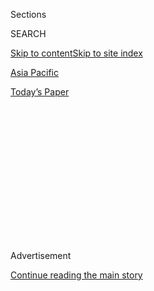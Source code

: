 <div id="app">

<div>

<div>

<div>

<div class="NYTAppHideMasthead css-1q2w90k e1suatyy0">

<div class="section css-ui9rw0 e1suatyy2">

<div class="css-eph4ug er09x8g0">

<div class="css-6n7j50">

</div>

<span class="css-1dv1kvn">Sections</span>

<div class="css-10488qs">

<span class="css-1dv1kvn">SEARCH</span>

</div>

[Skip to content](#site-content)[Skip to site index](#site-index)

</div>

<div id="masthead-section-label" class="css-1wr3we4 eaxe0e00">

[Asia
Pacific](https://www.nytimes3xbfgragh.onion/section/world/asia)

</div>

<div class="css-10698na e1huz5gh0">

</div>

</div>

<div id="masthead-bar-one" class="section hasLinks css-15hmgas e1csuq9d3">

<div class="css-uqyvli e1csuq9d0">

</div>

<div class="css-1uqjmks e1csuq9d1">

</div>

<div class="css-9e9ivx">

[](https://myaccount.nytimes3xbfgragh.onion/auth/login?response_type=cookie&client_id=vi)

</div>

<div class="css-1bvtpon e1csuq9d2">

[Today’s
Paper](https://www.nytimes3xbfgragh.onion/section/todayspaper)

</div>

</div>

</div>

</div>

<div data-aria-hidden="false">

<div id="site-content" data-role="main">

<div>

<div class="css-1aor85t" style="opacity:0.000000001;z-index:-1;visibility:hidden">

<div class="css-1hqnpie">

<div class="css-epjblv">

<span class="css-17xtcya">[Asia
Pacific](/section/world/asia)</span><span class="css-x15j1o">|</span><span class="css-fwqvlz">Uncertainty
Over New Chinese Law Rattles Foreign
Nonprofits</span>

</div>

<div class="css-k008qs">

<div class="css-1iwv8en">

<span class="css-18z7m18"></span>

<div>

</div>

</div>

<span class="css-1n6z4y">https://nyti.ms/2iKSyGF</span>

<div class="css-1705lsu">

<div class="css-4xjgmj">

<div class="css-4skfbu" data-role="toolbar" data-aria-label="Social Media Share buttons, Save button, and Comments Panel with current comment count" data-testid="share-tools">

  - 
  - 
  - 
  - 
    
    <div class="css-6n7j50">
    
    </div>

  - 

</div>

</div>

</div>

</div>

</div>

</div>

<div id="NYT_TOP_BANNER_REGION" class="css-13pd83m">

</div>

<div id="top-wrapper" class="css-1sy8kpn">

<div id="top-slug" class="css-l9onyx">

Advertisement

</div>

[Continue reading the main
story](#after-top)

<div class="ad top-wrapper" style="text-align:center;height:100%;display:block;min-height:250px">

<div id="top" class="place-ad" data-position="top" data-size-key="top">

</div>

</div>

<div id="after-top">

</div>

</div>

<div id="sponsor-wrapper" class="css-1hyfx7x">

<div id="sponsor-slug" class="css-19vbshk">

Supported by

</div>

[Continue reading the main
story](#after-sponsor)

<div id="sponsor" class="ad sponsor-wrapper" style="text-align:center;height:100%;display:block">

</div>

<div id="after-sponsor">

</div>

</div>

<div class="css-1vkm6nb ehdk2mb0">

# Uncertainty Over New Chinese Law Rattles Foreign Nonprofits

</div>

<div class="css-79elbk" data-testid="photoviewer-wrapper">

<div class="css-z3e15g" data-testid="photoviewer-wrapper-hidden">

</div>

<div class="css-1a48zt4 ehw59r15" data-testid="photoviewer-children">

![<span class="css-16f3y1r e13ogyst0" data-aria-hidden="true">A
Greenpeace protest near Beijing in 2009. A new law in China is raising
concern among thousands of nongovernmental organizations about their
ability to continue their work in the new
year.</span><span class="css-cnj6d5 e1z0qqy90" itemprop="copyrightHolder"><span class="css-1ly73wi e1tej78p0">Credit...</span><span><span>David
Gray/Reuters</span></span></span>](https://static01.graylady3jvrrxbe.onion/images/2016/12/27/world/27CHINANGO-1/27CHINANGO-1-articleLarge.jpg?quality=75&auto=webp&disable=upscale)

</div>

</div>

<div class="css-xt80pu e12qa4dv0">

<div class="css-18e8msd">

<div class="css-vp77d3 epjyd6m0">

<div class="css-1baulvz">

By [<span class="css-1baulvz last-byline" itemprop="name">Chris
Buckley</span>](http://www.nytimes3xbfgragh.onion/by/chris-buckley)

</div>

</div>

  - Dec. 29,
    2016

  - 
    
    <div class="css-4xjgmj">
    
    <div class="css-d8bdto" data-role="toolbar" data-aria-label="Social Media Share buttons, Save button, and Comments Panel with current comment count" data-testid="share-tools">
    
      - 
      - 
      - 
      - 
        
        <div class="css-6n7j50">
        
        </div>
    
      - 
    
    </div>
    
    </div>

</div>

</div>

<div class="section meteredContent css-1r7ky0e" name="articleBody" itemprop="articleBody">

<div class="css-1fanzo5 StoryBodyCompanionColumn">

<div class="css-53u6y8">

BEIJING — The hotline rings, but nobody answers.

China’s Ministry of Public Security opened the line last month to answer
questions about the new law regulating foreign nonprofit organizations,
which takes effect on Sunday.

But this week and last, calls went unanswered, exemplifying the
uncertainty that still surrounds the law, raising concern among
thousands of nongovernmental organizations about their ability to
continue their work in the new year.

The law, which places a raft of new requirements on foreign nonprofits
operating in China, is another building block in President Xi Jinping’s
[fortification of one-party
rule](http://www.nytimes3xbfgragh.onion/2016/10/28/world/asia/xi-jinping-china.html),
which he sees as threatened by foreign influence and unfettered civil
society.

Under the law, foreign nonprofits such as foundations, charities and
many business associations must register with the police, persuade state
agencies and organizations to act as their sponsors, and submit regular,
detailed reports on their activities.

</div>

</div>

<div class="css-1fanzo5 StoryBodyCompanionColumn">

<div class="css-53u6y8">

According to an official estimate, there are 7,000 foreign
nongovernmental organizations in China. They range from well-known
institutions like the Ford Foundation and Oxfam to groups of a few
people working on issues like rural education, nature conservation and
health care.

But groups working on politically sensitive issues like human rights,
legal reform and the rule of law, or those concerning ethnic minorities,
are seen as most at risk.

Some foreign organizations have already pulled back. The American Bar
Association, which has a program providing training and support to
strengthen the rule of law, recently closed its Beijing office until it
could gain formal approval for its work.

Elizabeth Andersen, the association’s associate executive director,
cited the “heightened scrutiny of foreign organizations working in China
and the uncertainties and lack of information surrounding how the new
law will be implemented.”

But the uncertainty has also unsettled groups far removed from political
concerns. Numerous aspects of the law remain opaque, and many groups are
anxious about the vagueness and expense of the new requirements, while
some fear their work will be curtailed or even banned.

</div>

</div>

<div class="css-1fanzo5 StoryBodyCompanionColumn">

<div class="css-53u6y8">

“Nothing’s clear,” said Corinne Richeux Hua, executive director of
[Stepping Stones](http://steppingstoneschina.net/), a locally registered
charity in Shanghai that organizes English teachers for children from
the countryside. “We’ve got vague directives and guidelines.”

The local police, with whom her group must now register, had been
helpful, but “they are still figuring it,” she said. “The rules haven’t
been made completely clear to them yet.”

Ambiguity about how the law will be enforced is likely to make foreign
groups extra cautious, and the Ministry of Public Security, which
administers the law, “has every incentive to maintain uncertainty,” said
[Jessica C.
Teets](http://www.middlebury.edu/academics/ps/faculty/node/25661), a
political scientist at Middlebury College in Vermont who studies
nongovernmental organizations in China.

“This will mean that the government is able to more closely monitor the
foreign NGOs, and, more importantly, the Chinese citizens working and
interacting with them, while allowing them to continue the work that the
government deems beneficial,” Ms. Teets said by email. “The NGOs have
every right to fear the closing off of space for advocacy and programs,
but I think the impact will be really differentiated.”

Indeed, a Ministry of Public Security official [told
diplomats](http://www.mps.gov.cn/n2253534/n2253535/n2253537/c5542815/content.html)
in Shanghai last month that “the Chinese government will continue
welcoming and supporting foreign nongovernmental organizations coming to
China.”

After Deng Xiaoping opened up China in the 1980s, foreign foundations,
associations and charities became important channels for sharing money,
ideas and inspiration. Officials often welcomed their help, especially
in poorer parts of the country, even though the rules governing their
status were murky.

</div>

</div>

<div class="css-79elbk" data-testid="photoviewer-wrapper">

<div class="css-z3e15g" data-testid="photoviewer-wrapper-hidden">

</div>

<div class="css-1a48zt4 ehw59r15" data-testid="photoviewer-children">

![<span class="css-16f3y1r e13ogyst0" data-aria-hidden="true">Peter
Dahlin, a Swedish citizen, in Chiang Mai, Thailand, in May. Mr. Dahlin
was arrested, forced to apologize on television and expelled from China
early this year for working for an unregistered group that did low-key
advocacy for legal
rights.</span><span class="css-cnj6d5 e1z0qqy90" itemprop="copyrightHolder"><span class="css-1ly73wi e1tej78p0">Credit...</span><span>Adam
Dean for The New York
Times</span></span>](https://static01.graylady3jvrrxbe.onion/images/2016/12/27/world/27CHINANGO-2/27CHINANGO-2-articleLarge.jpg?quality=75&auto=webp&disable=upscale)

</div>

</div>

<div class="css-1fanzo5 StoryBodyCompanionColumn">

<div class="css-53u6y8">

But certain kinds of organizations, especially those that work in law
and contentious social issues, have garnered distrust. Through the new
law, the government wants to narrow permissible activities of foreign
groups and monitor their work much more thoroughly.

</div>

</div>

<div class="css-1fanzo5 StoryBodyCompanionColumn">

<div class="css-53u6y8">

A list of [permitted
categories](http://www.mps.gov.cn/n2254314/n2254409/n4904353/c5579013/content.html?from=timeline&isappinstalled=0)
of assistance issued last week suggested that foreign groups offering
technical help on environmental, health and other relatively
uncontroversial issues had strong chances of gaining approval.

Those working on legal issues will have a much narrower foothold. “Human
rights,” for example, is not on the list of permitted issues.

“Rather than seeing foreign NGOs as potential partners who can help aid
in economic, social and legal development in China, instead they see a
latent threat that needs to be controlled,” said [Thomas
Kellogg](https://www.opensocietyfoundations.org/people/thomas-kellogg),
the East Asia director of the Open Society Foundations, which has
financed some work in China. “People on the international side are
definitely worried. And well they should be. I think it will be
difficult for many foreign NGOs working on legal reform to register. For
those that are able to register, the law will likely restrict what they
are able to do.”

Even before the new law, combative rights lawyers and advocates,
feminists and labor activists have come under Mr. Xi’s heavy grip.
[Peter
Dahlin](http://www.nytimes3xbfgragh.onion/2016/07/10/world/asia/china-ned-ngo-peter-dahlin.html),
a Swedish citizen in Beijing, was arrested, forced to apologize on
television and [expelled from
China](http://www.nytimes3xbfgragh.onion/2016/01/26/world/asia/china-to-expel-swedish-human-rights-advocate.html)
early this year for working for an unregistered group that did low-key
advocacy for legal rights.

The party sees groups like his as potential Trojan horses of political
subversion. A [propaganda
video](http://www.nytimes3xbfgragh.onion/2016/12/22/world/asia/china-video-communist-party.html)
promoted by public security agencies this month warned that anti-party
forces were “using foreign nongovernmental organizations to nurture
‘proxies’ and to establish a social basis” for insurrection.

The groups’ worries have been compounded by confusion about many
requirements, the belated release of crucial rules, and signs that
public security bureaus are poorly prepared for their new role.

</div>

</div>

<div class="css-1fanzo5 StoryBodyCompanionColumn">

<div class="css-53u6y8">

But it is not just activists and charities who are concerned. The opaque
rules mean that organizations such as business groups, universities and
education programs that seemingly pose no political threat are also
unclear whether they must register for some of their activities.

“Business and trade associations, civil society, environmental groups
and educational institutions that are concerned about how their
operations in China may be affected” have met with American diplomats to
discuss the law, said Mary Beth Polley, a spokeswoman for the American
Embassy in Beijing.

“We remain deeply concerned about the uncertainties and potentially
hostile environment for foreign nonprofit, nongovernment organizations
and their Chinese partners that this law creates,” she said.

Foreign organizations working in China have long had to seek out
domestic agencies or organizations to act as their sponsors. But the new
law narrows the list of permissible sponsors, and those permitted may be
reluctant to take on the risk of vouching for foreign groups, or feel
they do not have the personnel available for the task.

“Who wants to assume this burden?” asks [Lester
Ross](https://www.wilmerhale.com/lester_ross/), a partner in the Beijing
office of the WilmerHale law firm who has been advising companies and
organizations on the new law. “I think there’s a real issue of capacity.
The NGO community serves as an important ballast for relationships, and
if this is mishandled, it won’t help.”

While some foreign organizations are resigned to months of uncertainty,
some said they would keep working full time in the country, confident
that public security offices will let them stay open while the
registration is ironed out. Several American trade associations said
they thought they would be allowed to stay, and some groups said they
looked forward to gaining official status under the new rules.

“We see these new regulations as a pretty positive thing for us,” said
[Steve Blake](http://wildaid.org/people/steve-blake), the acting chief
representative in Beijing of WildAid, which works with the Chinese
government to fight illegal trading in wildlife. “We have a big presence
here, but we’ve never been completely officially on the books.”

</div>

</div>

<div class="css-1fanzo5 StoryBodyCompanionColumn">

<div class="css-53u6y8">

But organizations working on legal issues or social problems said they
were unsure of their futures and may face hard choices. Registration may
mean sacrificing autonomy, but the alternative may be abandoning people
in China who need their help, said Mr. Kellogg of the Open Society
Foundations.

“I would urge foreign NGOs to adopt a wait-and-see attitude before they
make any final decisions about either registering or pulling out of
China,” he said. “Once there is more clarity about how the law will be
enforced, it will be at least a bit easier to come up with mitigation
strategies.”

</div>

</div>

</div>

<div>

</div>

<div>

</div>

<div>

</div>

<div>

<div id="bottom-wrapper" class="css-1ede5it">

<div id="bottom-slug" class="css-l9onyx">

Advertisement

</div>

[Continue reading the main
story](#after-bottom)

<div id="bottom" class="ad bottom-wrapper" style="text-align:center;height:100%;display:block;min-height:90px">

</div>

<div id="after-bottom">

</div>

</div>

</div>

</div>

</div>

## Site Index

<div>

</div>

## Site Information Navigation

  - [© <span>2020</span> <span>The New York Times
    Company</span>](https://help.nytimes3xbfgragh.onion/hc/en-us/articles/115014792127-Copyright-notice)

<!-- end list -->

  - [NYTCo](https://www.nytco.com/)
  - [Contact
    Us](https://help.nytimes3xbfgragh.onion/hc/en-us/articles/115015385887-Contact-Us)
  - [Work with us](https://www.nytco.com/careers/)
  - [Advertise](https://nytmediakit.com/)
  - [T Brand Studio](http://www.tbrandstudio.com/)
  - [Your Ad
    Choices](https://www.nytimes3xbfgragh.onion/privacy/cookie-policy#how-do-i-manage-trackers)
  - [Privacy](https://www.nytimes3xbfgragh.onion/privacy)
  - [Terms of
    Service](https://help.nytimes3xbfgragh.onion/hc/en-us/articles/115014893428-Terms-of-service)
  - [Terms of
    Sale](https://help.nytimes3xbfgragh.onion/hc/en-us/articles/115014893968-Terms-of-sale)
  - [Site
    Map](https://spiderbites.nytimes3xbfgragh.onion)
  - [Help](https://help.nytimes3xbfgragh.onion/hc/en-us)
  - [Subscriptions](https://www.nytimes3xbfgragh.onion/subscription?campaignId=37WXW)

</div>

</div>

</div>

</div>
